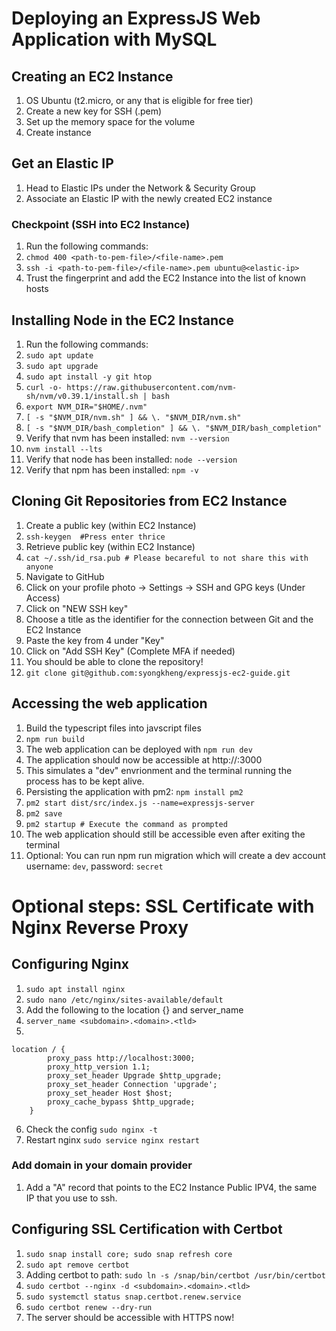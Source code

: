 # Deploying an ExpressJS Web Application with MySQL

## Creating an EC2 Instance

1) OS Ubuntu (t2.micro, or any that is eligible for free tier)
2) Create a new key for SSH (.pem)
3) Set up the memory space for the volume
4) Create instance

## Get an Elastic IP

1) Head to Elastic IPs under the Network & Security Group
2) Associate an Elastic IP with the newly created EC2 instance

### Checkpoint (SSH into EC2 Instance)

1) Run the following commands:
2) `chmod 400 <path-to-pem-file>/<file-name>.pem`
3) `ssh -i <path-to-pem-file>/<file-name>.pem ubuntu@<elastic-ip>`
4) Trust the fingerprint and add the EC2 Instance into the list of known hosts

## Installing Node in the EC2 Instance

1) Run the following commands:
2) `sudo apt update`
3) `sudo apt upgrade`
4) `sudo apt install -y git htop`
5) `curl -o- https://raw.githubusercontent.com/nvm-sh/nvm/v0.39.1/install.sh | bash`
6) `export NVM_DIR="$HOME/.nvm"`
7) `[ -s "$NVM_DIR/nvm.sh" ] && \. "$NVM_DIR/nvm.sh"`
8) `[ -s "$NVM_DIR/bash_completion" ] && \. "$NVM_DIR/bash_completion"`
9) Verify that nvm has been installed: `nvm --version`
10) `nvm install --lts`
11) Verify that node has been installed: `node --version`
12) Verify that npm has been installed: `npm -v`

## Cloning Git Repositories from EC2 Instance

1) Create a public key (within EC2 Instance)
2) `ssh-keygen  #Press enter thrice`
3) Retrieve public key (within EC2 Instance)
4) `cat ~/.ssh/id_rsa.pub # Please becareful to not share this with anyone`
5) Navigate to GitHub
6) Click on your profile photo -> Settings -> SSH and GPG keys (Under Access)
7) Click on "NEW SSH key"
8) Choose a title as the identifier for the connection between Git and the EC2 Instance
9) Paste the key from 4 under "Key"
10) Click on "Add SSH Key" (Complete MFA if needed)
11) You should be able to clone the repository!
12) `git clone git@github.com:syongkheng/expressjs-ec2-guide.git`

## Accessing the web application
1) Build the typescript files into javscript files
2) `npm run build`
3) The web application can be deployed with `npm run dev`
4) The application should now be accessible at http://<elastic-ip>:3000
5) This simulates a "dev" envrionment and the terminal running the process has to be kept alive.
6) Persisting the application with pm2: `npm install pm2`
7) `pm2 start dist/src/index.js --name=expressjs-server`
8) `pm2 save`
9) `pm2 startup # Execute the command as prompted`
10) The web application should still be accessible even after exiting the terminal
11) Optional: You can run npm run migration which will create a dev account username: `dev`, password: `secret`

# Optional steps: SSL Certificate with Nginx Reverse Proxy

## Configuring Nginx
1) `sudo apt install nginx`
2) `sudo nano /etc/nginx/sites-available/default`
3) Add the following to the location {} and server_name
4) `server_name <subdomain>.<domain>.<tld>`
5)
```
location / {
        proxy_pass http://localhost:3000;
        proxy_http_version 1.1;
        proxy_set_header Upgrade $http_upgrade;
        proxy_set_header Connection 'upgrade';
        proxy_set_header Host $host;
        proxy_cache_bypass $http_upgrade;
    }
```
6) Check the config `sudo nginx -t`
7) Restart nginx `sudo service nginx restart`

### Add domain in your domain provider
1) Add a "A" record that points to the EC2 Instance Public IPV4, the same IP that you use to ssh.

## Configuring SSL Certification with Certbot
1) `sudo snap install core; sudo snap refresh core`
2) `sudo apt remove certbot`
3) Adding certbot to path: `sudo ln -s /snap/bin/certbot /usr/bin/certbot`
4) `sudo certbot --nginx -d <subdomain>.<domain>.<tld>` 
5) `sudo systemctl status snap.certbot.renew.service`
6) `sudo certbot renew --dry-run`
7) The server should be accessible with HTTPS now!
